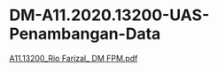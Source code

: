# DM-A11.2020.13200-UAS-Penambangan-Data
[A11.13200_Rio Farizal_ DM FPM.pdf](https://github.com/user-attachments/files/18468786/A11.13200_Rio.Farizal_.DM.FPM.pdf)
